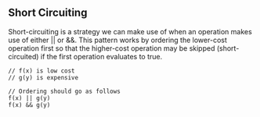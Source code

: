 ## Short Circuiting

Short-circuiting is a strategy we can make use of when an operation makes use of either || or &&. This pattern works by ordering the lower-cost operation first so that the higher-cost operation may be skipped (short-circuited) if the first operation evaluates to true.

```
// f(x) is low cost
// g(y) is expensive

// Ordering should go as follows
f(x) || g(y)
f(x) && g(y)
```
